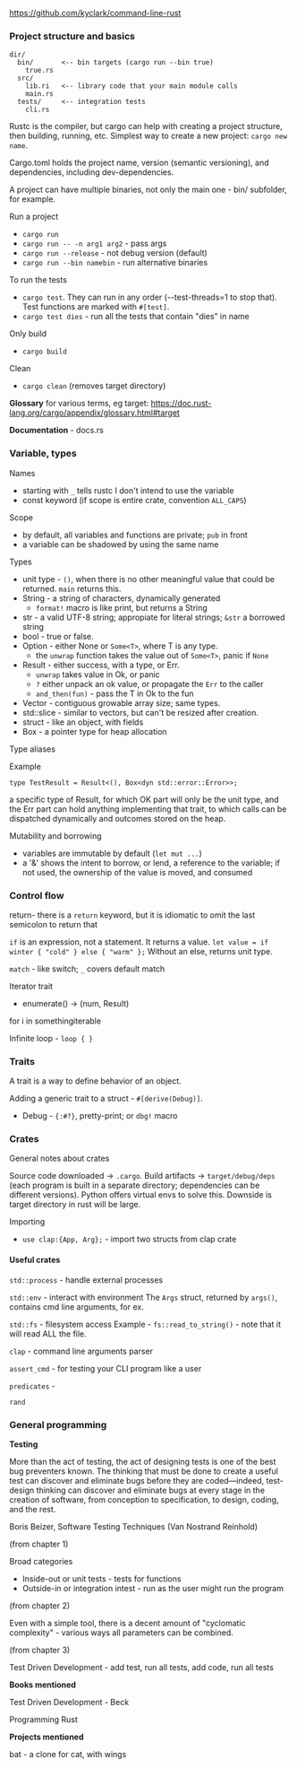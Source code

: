 https://github.com/kyclark/command-line-rust

### Project structure and basics

```
dir/
  bin/       <-- bin targets (cargo run --bin true)
    true.rs
  src/
    lib.ri   <-- library code that your main module calls
    main.rs
  tests/     <-- integration tests
    cli.rs
```

Rustc is the compiler, but cargo can help with creating a project structure,
then building, running, etc. Simplest way to create a new project: 
`cargo new name`.

Cargo.toml holds the project name, version (semantic versioning), and
dependencies, including dev-dependencies.

A project can have multiple binaries, not only the main one - bin/ subfolder,
for example.

Run a project
 - `cargo run`
 - `cargo run -- -n arg1 arg2` - pass args
 - `cargo run --release` - not debug version (default)
 - `cargo run --bin namebin` - run alternative binaries

To run the tests 
 - `cargo test`. 
    They can run in any order (--test-threads=1 to stop that).
	Test functions are marked with `#[test]`. 
 - `cargo test dies` - run all the tests that contain "dies" in name

Only build
 - `cargo build`

Clean
 - `cargo clean` (removes target directory)

**Glossary** for various terms, eg target:
https://doc.rust-lang.org/cargo/appendix/glossary.html#target

**Documentation** - docs.rs

### Variable, types

Names
 - starting with `_` tells rustc I don't intend to use the variable
 - const keyword (if scope is entire crate, convention `ALL_CAPS`)

Scope
 - by default, all variables and functions are private; `pub` in front
 - a variable can be shadowed by using the same name

Types
 - unit type - `()`, when there is no other meaningful value that could be
   returned. `main` returns this.
 - String - a string of characters, dynamically generated
   - `format!` macro is like print, but returns a String
 - str - a valid UTF-8 string; appropiate for literal strings; `&str` a borrowed
   string
 - bool - true or false.
 - Option - either None or `Some<T>`, where T is any type.
   - the `unwrap` function takes the value out of `Some<T>`, panic if `None`
 - Result - either success, with a type, or Err.
   - `unwrap` takes value in Ok, or panic
   - `?` either unpack an ok value, or propagate the `Err` to the caller
   - `and_then(fun)` - pass the T in Ok<T> to the fun
 - Vector - contiguous growable array size; same types.
 - std::slice - similar to vectors, but can't be resized after creation.
 - struct - like an object, with fields
 - Box - a pointer type for heap allocation

Type aliases

Example

    type TestResult = Result<(), Box<dyn std::error::Error>>;

a specific type of Result, for which OK part will only be the unit type, and
the Err part can hold anything implementing that trait, to which calls can be
dispatched dynamically and outcomes stored on the heap.

Mutability and borrowing

 - variables are immutable by default (`let mut ...`)
 - a '&' shows the intent to borrow, or lend, a reference to the variable; if
   not used, the ownership of the value is moved, and consumed

### Control flow

return- there is a `return` keyword, but it is idiomatic to omit the last
semicolon to return that

`if` is an expression, not a statement. It returns a value.
`let value = if winter { "cold" } else { "warm" };`
Without an else, returns unit type.

`match` - like switch; `_` covers default match

Iterator trait
 - enumerate() -> (num, Result<value>)

for i in somethingiterable

Infinite loop - `loop { }`


### Traits

A trait is a way to define behavior of an object.

Adding a generic trait to a struct - `#[derive(Debug)]`.

 - Debug - `{:#?}`, pretty-print; or `dbg!` macro



### Crates

General notes about crates

Source code downloaded -> `.cargo`. Build artifacts -> `target/debug/deps` (each
program is built in a separate directory; dependencies can be different
versions). Python offers virtual envs to solve this. Downside is target
directory in rust will be large.

Importing
 - `use clap:{App, Arg};` - import two structs from clap crate

#### Useful crates

`std::process` - handle external processes

`std::env` - interact with environment
The `Args` struct, returned by `args()`, contains cmd line arguments, for ex.

`std::fs` - filesystem access
Example - `fs::read_to_string()` - note that it will read ALL the file.

`clap` - command line arguments parser

`assert_cmd` - for testing your CLI program like a user

`predicates` - 

`rand` 

### General programming

**Testing**

More than the act of testing, the act of designing tests is one of the best bug
preventers known. The thinking that must be done to create a useful test can
discover and eliminate bugs before they are coded—indeed, test-design thinking
can discover and eliminate bugs at every stage in the creation of software,
from conception to specification, to design, coding, and the rest.

Boris Beizer, Software Testing Techniques (Van Nostrand Reinhold)

(from chapter 1)

Broad categories

 - Inside-out or unit tests - tests for functions
 - Outside-in or integration intest - run as the user might run the program

(from chapter 2)

Even with a simple tool, there is a decent amount of "cyclomatic complexity" -
various ways all parameters can be combined.

(from chapter 3)

Test Driven Development - add test, run all tests, add code, run all tests

**Books mentioned**

Test Driven Development - Beck

Programming Rust

**Projects mentioned**

bat - a clone for cat, with wings


